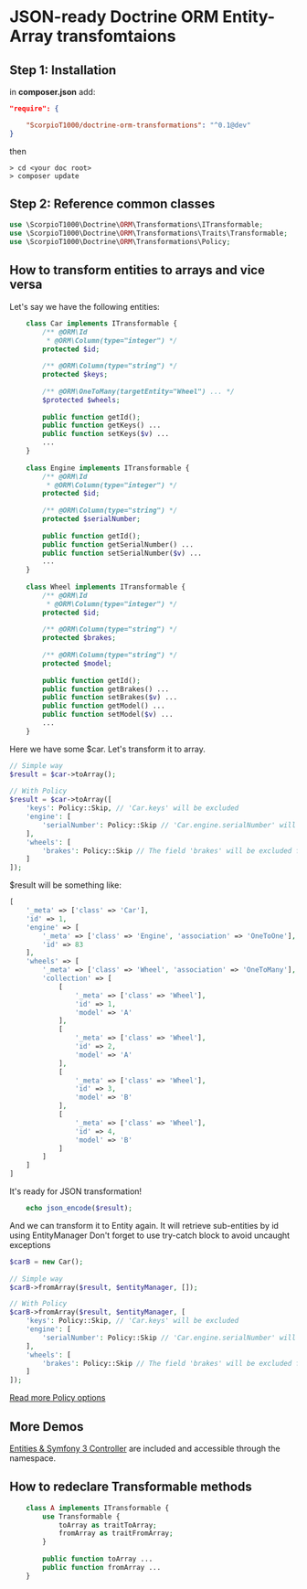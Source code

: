 JSON-ready Doctrine ORM Entity-Array transfomtaions
======================================

Step 1: Installation
--------------------

in **composer.json** add:
```json
"require": {

    "ScorpioT1000/doctrine-orm-transformations": "^0.1@dev"
}
```
then
```shell
> cd <your doc root>
> composer update
```

Step 2: Reference common classes
--------------------------------

```php
use \ScorpioT1000\Doctrine\ORM\Transformations\ITransformable;
use \ScorpioT1000\Doctrine\ORM\Transformations\Traits\Transformable;
use \ScorpioT1000\Doctrine\ORM\Transformations\Policy;
```

How to transform entities to arrays and vice versa
--------------------------------------------------

Let's say we have the following entities:

```php
    class Car implements ITransformable {
        /** @ORM\Id
         * @ORM\Column(type="integer") */
        protected $id;
        
        /** @ORM\Column(type="string") */
        protected $keys;
        
        /** @ORM\OneToMany(targetEntity="Wheel") ... */
        $protected $wheels;
        
        public function getId();
        public function getKeys() ...
        public function setKeys($v) ...
        ...
    }
    
    class Engine implements ITransformable {
        /** @ORM\Id
         * @ORM\Column(type="integer") */
        protected $id;
        
        /** @ORM\Column(type="string") */
        protected $serialNumber;
        
        public function getId();
        public function getSerialNumber() ...
        public function setSerialNumber($v) ...
        ...
    }
    
    class Wheel implements ITransformable {
        /** @ORM\Id
         * @ORM\Column(type="integer") */
        protected $id;
        
        /** @ORM\Column(type="string") */
        protected $brakes;
        
        /** @ORM\Column(type="string") */
        protected $model;
        
        public function getId();
        public function getBrakes() ...
        public function setBrakes($v) ...
        public function getModel() ...
        public function setModel($v) ...
        ...
    }
```

Here we have some $car. Let's transform it to array.

```php
// Simple way
$result = $car->toArray();
    
// With Policy
$result = $car->toArray([
    'keys': Policy::Skip, // 'Car.keys' will be excluded
    'engine': [
        'serialNumber': Policy::Skip // 'Car.engine.serialNumber' will be excluded
    ],
    'wheels': [
        'brakes': Policy::Skip // The field 'brakes' will be excluded from each Entity in 'Car.engine.wheels' Collection
    ]
]);
```
            
$result will be something like:

```php
[
    '_meta' => ['class' => 'Car'],
    'id' => 1,
    'engine' => [
        '_meta' => ['class' => 'Engine', 'association' => 'OneToOne'],
        'id' => 83
    ],
    'wheels' => [
        '_meta' => ['class' => 'Wheel', 'association' => 'OneToMany'],
        'collection' => [
            [
                '_meta' => ['class' => 'Wheel'],
                'id' => 1,
                'model' => 'A'
            ],
            [
                '_meta' => ['class' => 'Wheel'],
                'id' => 2,
                'model' => 'A'
            ],
            [
                '_meta' => ['class' => 'Wheel'],
                'id' => 3,
                'model' => 'B'
            ],
            [
                '_meta' => ['class' => 'Wheel'],
                'id' => 4,
                'model' => 'B'
            ]
        ]
    ]
]
```

It's ready for JSON transformation!
```php
    echo json_encode($result);
```    
    
And we can transform it to Entity again.
It will retrieve sub-entities by id using EntityManager
Don't forget to use try-catch block to avoid uncaught exceptions

```php
$carB = new Car();
    
// Simple way
$carB->fromArray($result, $entityManager, []);

// With Policy
$carB->fromArray($result, $entityManager, [
    'keys': Policy::Skip, // 'Car.keys' will be excluded
    'engine': [
        'serialNumber': Policy::Skip // 'Car.engine.serialNumber' will be excluded
    ],
    'wheels': [
        'brakes': Policy::Skip // The field 'brakes' will be excluded from each Entity in 'Car.engine.wheels' Collection
    ]
]);
```

[Read more Policy options](https://github.com/ScorpioT1000/doctrine-orm-transformations/blob/master/src/Policy.php)

More Demos
----------
[Entities & Symfony 3 Controller](https://github.com/ScorpioT1000/doctrine-orm-transformations/tree/master/src/Demo) are included and accessible through the namespace.


How to redeclare Transformable methods
--------------------------------------

```php
    class A implements ITransformable {
        use Transformable {
            toArray as traitToArray;
            fromArray as traitFromArray;
        }
        
        public function toArray ...
        public function fromArray ...
    }
```
